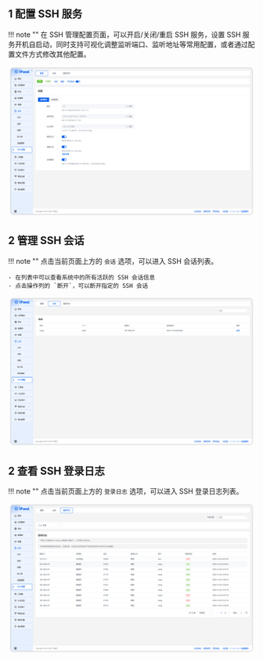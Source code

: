 ## 1 配置 SSH 服务

!!! note ""
    在 SSH 管理配置页面，可以开启/关闭/重启 SSH 服务，设置 SSH 服务开机自启动，同时支持可视化调整监听端口、监听地址等常用配置，或者通过配置文件方式修改其他配置。

![img.png](../../img/hosts/ssh_config.png)

## 2 管理 SSH 会话

!!! note ""
    点击当前页面上方的 `会话` 选项，可以进入 SSH 会话列表。

    - 在列表中可以查看系统中的所有活跃的 SSH 会话信息
    - 点击操作列的 `断开`，可以断开指定的 SSH 会话

![img.png](../../img/hosts/ssh_session.png)

## 2 查看 SSH 登录日志

!!! note ""
    点击当前页面上方的 `登录日志` 选项，可以进入 SSH 登录日志列表。

![img.png](../../img/hosts/ssh_log.png)

